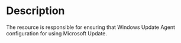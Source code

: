 # Description

The resource is responsible for ensuring that Windows Update Agent
configuration for using Microsoft Update.
